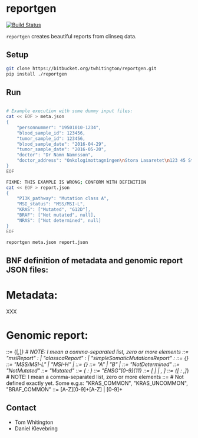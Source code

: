 # reportgen 

[![Build Status](https://travis-ci.org/ClinSeq/reportgen.svg?branch=master)](https://travis-ci.org/ClinSeq/reportgen)

`reportgen` creates beautiful reports from clinseq data. 

## Setup

~~~bash
git clone https://bitbucket.org/twhitington/reportgen.git
pip install ./reportgen
~~~

## Run

~~~bash

# Example execution with some dummy input files:
cat << EOF > meta.json
{
    "personnummer": "19501010-1234",
    "blood_sample_id": 123456,
    "tumor_sample_id": 123456,
    "blood_sample_date": "2016-04-29",
    "tumor_sample_date": "2016-05-20",
    "doctor": "Dr Namn Namnsson",
    "doctor_address": "Onkologimottagningen\nStora Lasaretet\n123 45 Stadsby"
}
EOF

FIXME: THIS EXAMPLE IS WRONG; CONFORM WITH DEFINITION
cat << EOF > report.json
{
    "PI3K_pathway": "Mutation class A",
    "MSI_status": "MSS/MSI-L",
    "KRAS": ["Mutated", "G12D"],
    "BRAF": ["Not mutated", null],
    "NRAS": ["Not determined", null]
}
EOF

reportgen meta.json report.json
~~~

## BNF definition of metadata and genomic report JSON files:

# Metadata:
XXX

# Genomic report:
<genomicFeatures> ::= {[<featureNameAndValues>,]*} # NOTE: I mean a comma-separated list, zero or more elements
<featureNameAndValues> ::=  "msiReport" : <msiReportValues> |
                            "alasscaReport" : <alasscaReportValues> |
                            "simpleSomaticMutationsReport" : <simpleSomaticMutationsReportValues>
<msiReportValues> ::= {<msiStatus>}
<msiStatus> ::= "MSS/MSI-L" | "MSI-H" | <notDetermined>
<alasscaReportValues> ::= {<alasscaClass>}
<alasscaClass> ::= "A" | "B" | <noMutations>
<notDetermined> ::= "NotDetermined"
<notMutated> ::= "NotMutated"
<mutated> ::= "Mutated"
<simpleSomaticMutationsReportValues> ::= {<ENSEMBLgeneID> : <mutationInfo>}
<ENSEMBLgeneID> ::= "ENSG"[0-9]{11}
<mutationInfo> ::= [<notMutated> | <notDetermined> | <mutated>, <mutationSet>]
<mutationSet> ::= {[<mutation> : <mutationFlag>,]*} # NOTE: I mean a comma-separated list, zero or more elements
<mutationFlag> ::= # Not defined exactly yet. Some e.g.s: "KRAS_COMMON", "KRAS_UNCOMMON", "BRAF_COMMON"
<mutation> ::= [A-Z][0-9]+[A-Z] | [0-9]+

## Contact

* Tom Whitington
* Daniel Klevebring









































